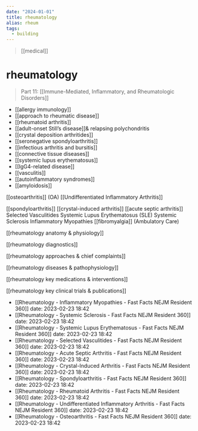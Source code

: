 ```yaml
---
date: "2024-01-01"
title: rheumatology
alias: rheum
tags:
  - building
---
```



> [[medical]]

# rheumatology

> Part 11: [[Immune-Mediated, Inflammatory, and Rheumatologic Disorders]]

- [[allergy immunology]]
- [[approach to rheumatic disease]]
- [[rheumatoid arthritis]]
- [[adult-onset Still’s disease]]& relapsing polychondritis
- [[crystal deposition arthritides]]
- [[seronegative spondyloarthritis]]
- [[infectious arthritis and bursitis]]
- [[connective tissue diseases]]
- [[systemic lupus erythematosus]]
- [[IgG4-related disease]]
- [[vasculitis]]
- [[autoinflammatory syndromes]]
- [[amyloidosis]]

[[osteoarthritis]] (OA)
[[Undifferentiated Inflammatory Arthritis]]

[[spondyloarthritis]]
[[crystal-induced arthritis]]
[[acute septic arthritis]]
Selected Vasculitides
Systemic Lupus Erythematosus (SLE)
Systemic Sclerosis
Inflammatory Myopathies
[[fibromyalgia]] (Ambulatory Care)

[[rheumatology anatomy & physiology]]

[[rheumatology diagnostics]]

[[rheumatology approaches & chief complaints]]

[[rheumatology diseases & pathophysiology]]

[[rheumatology key medications & interventions]]

[[rheumatology key clinical trials & publications]]

- [[Rheumatology - Inflammatory Myopathies - Fast Facts  NEJM Resident 360]] date: 2023-02-23 18:42
- [[Rheumatology - Systemic Sclerosis - Fast Facts  NEJM Resident 360]] date: 2023-02-23 18:42
- [[Rheumatology - Systemic Lupus Erythematosus - Fast Facts  NEJM Resident 360]] date: 2023-02-23 18:42
- [[Rheumatology - Selected Vasculitides - Fast Facts  NEJM Resident 360]] date: 2023-02-23 18:42
- [[Rheumatology - Acute Septic Arthritis - Fast Facts  NEJM Resident 360]] date: 2023-02-23 18:42
- [[Rheumatology - Crystal-Induced Arthritis - Fast Facts  NEJM Resident 360]] date: 2023-02-23 18:42
- [[Rheumatology - Spondyloarthritis - Fast Facts  NEJM Resident 360]] date: 2023-02-23 18:42
- [[Rheumatology - Rheumatoid Arthritis - Fast Facts  NEJM Resident 360]] date: 2023-02-23 18:42
- [[Rheumatology - Undifferentiated Inflammatory Arthritis - Fast Facts  NEJM Resident 360]] date: 2023-02-23 18:42
- [[Rheumatology - Osteoarthritis - Fast Facts  NEJM Resident 360]] date: 2023-02-23 18:42
